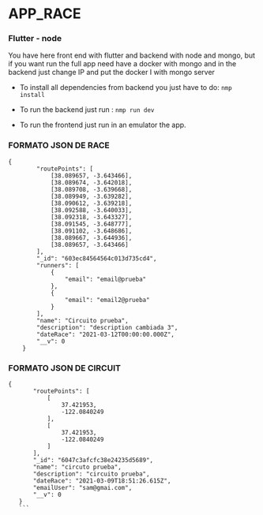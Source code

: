 # APP_RACE

### Flutter - node

You have here front end with flutter and  backend with node and mongo, but if you want run the full app need have a docker with mongo and in the backend just change IP and put the docker I with mongo server

* To install all dependencies from backend you just have to do: ```nmp install```

* To run the backend just run : ```nmp run dev```

* To run the frontend just run in an emulator the app.


### FORMATO JSON DE RACE
```
{
        "routePoints": [
            [38.089657, -3.643466],
            [38.089674, -3.642018],
            [38.089708, -3.639668],
            [38.089949, -3.639282],
            [38.090612, -3.639218],
            [38.092588, -3.640033],
            [38.092318, -3.643327],
            [38.091545, -3.648777],
            [38.091102, -3.648686],
            [38.089667, -3.644936],
            [38.089657, -3.643466]
        ],
        "_id": "603ec84564564c013d735cd4",
        "runners": [
            {
                "email": "email@prueba"
            },
            {
                "email": "email2@prueba"
            }
        ],
        "name": "Circuito prueba",
        "description": "description cambiada 3",
        "dateRace": "2021-03-12T00:00:00.000Z",
        "__v": 0
    }
 ```
 ### FORMATO JSON DE CIRCUIT

 
 ```
 {
        "routePoints": [
            [
                37.421953,
                -122.0840249
            ],
            [
                37.421953,
                -122.0840249
            ]
        ],
        "_id": "6047c3afcfc38e24235d5689",
        "name": "circuto prueba",
        "description": "circuito prueba",
        "dateRace": "2021-03-09T18:51:26.615Z",
        "emailUser": "sam@gmai.com",
        "__v": 0
    }
    ```
 

